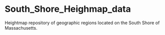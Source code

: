 # South_Shore_Heighmap_data
Heightmap repository of geographic regions located on the South Shore of Massachusetts.
